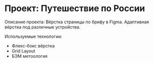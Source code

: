 # Проект: Путешествие по России

Описание проекта:
Вёрстка страницы по брифу в Figma. Адаптивная вёрстка под различные устройства.

Используемые технологии:

- Флекс-бокс вёрстка
- Grid Layout
- БЭМ метоология
